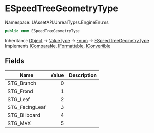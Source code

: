 # ESpeedTreeGeometryType

Namespace: UAssetAPI.UnrealTypes.EngineEnums

```csharp
public enum ESpeedTreeGeometryType
```

Inheritance [Object](https://docs.microsoft.com/en-us/dotnet/api/system.object) → [ValueType](https://docs.microsoft.com/en-us/dotnet/api/system.valuetype) → [Enum](https://docs.microsoft.com/en-us/dotnet/api/system.enum) → [ESpeedTreeGeometryType](./uassetapi.unrealtypes.engineenums.espeedtreegeometrytype.md)<br>
Implements [IComparable](https://docs.microsoft.com/en-us/dotnet/api/system.icomparable), [IFormattable](https://docs.microsoft.com/en-us/dotnet/api/system.iformattable), [IConvertible](https://docs.microsoft.com/en-us/dotnet/api/system.iconvertible)

## Fields

| Name | Value | Description |
| --- | --: | --- |
| STG_Branch | 0 |  |
| STG_Frond | 1 |  |
| STG_Leaf | 2 |  |
| STG_FacingLeaf | 3 |  |
| STG_Billboard | 4 |  |
| STG_MAX | 5 |  |
